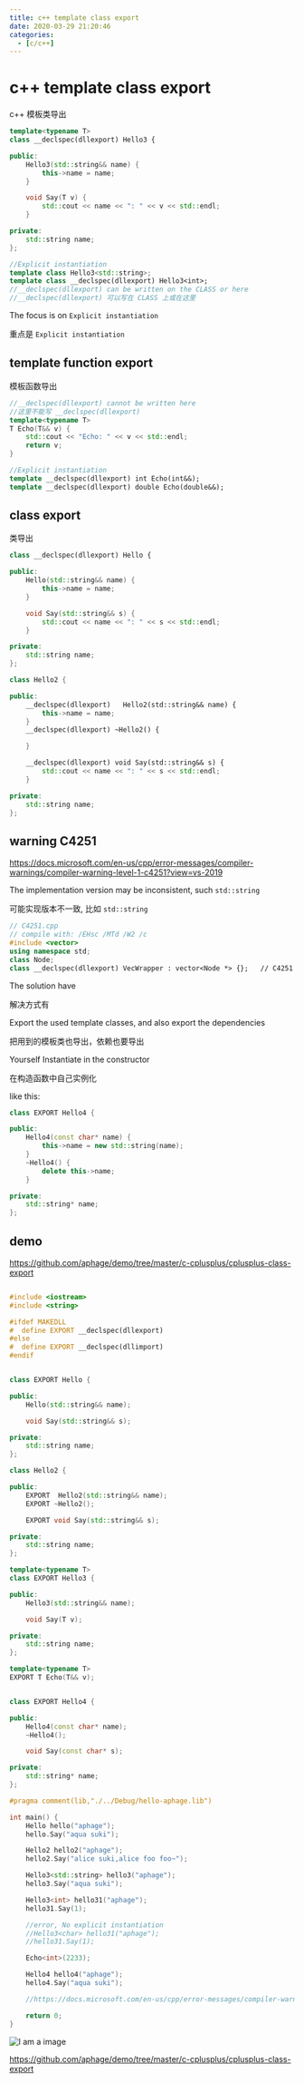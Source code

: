 ```yaml
---
title: c++ template class export
date: 2020-03-29 21:20:46
categories:
  - [c/c++]
---
```

# c++ template class export

c++ 模板类导出


``` c++
template<typename T>
class __declspec(dllexport) Hello3 {

public:
	Hello3(std::string&& name) {
		this->name = name;
	}

	void Say(T v) {
		std::cout << name << ": " << v << std::endl;
	}

private:
	std::string name;
};

//Explicit instantiation
template class Hello3<std::string>;
template class __declspec(dllexport) Hello3<int>;
//__declspec(dllexport) can be written on the CLASS or here
//__declspec(dllexport) 可以写在 CLASS 上或在这里

```
The focus is on `Explicit instantiation`

重点是 `Explicit instantiation`

<!--more-->

## template function export

模板函数导出

``` c++
//__declspec(dllexport) cannot be written here
//这里不能写 __declspec(dllexport)
template<typename T>
T Echo(T&& v) {
	std::cout << "Echo: " << v << std::endl;
	return v;
}

//Explicit instantiation
template __declspec(dllexport) int Echo(int&&);
template __declspec(dllexport) double Echo(double&&);
```

## class export

类导出

``` c++
class __declspec(dllexport) Hello {

public:
	Hello(std::string&& name) {
		this->name = name;
	}

	void Say(std::string&& s) {
		std::cout << name << ": " << s << std::endl;
	}

private:
	std::string name;
};

class Hello2 {

public:
	__declspec(dllexport)	Hello2(std::string&& name) {
		this->name = name;
	}
	__declspec(dllexport) ~Hello2() {

	}

	__declspec(dllexport) void Say(std::string&& s) {
		std::cout << name << ": " << s << std::endl;
	}

private:
	std::string name;
};
```

## warning C4251

https://docs.microsoft.com/en-us/cpp/error-messages/compiler-warnings/compiler-warning-level-1-c4251?view=vs-2019

The implementation version may be inconsistent, such `std::string` 

可能实现版本不一致, 比如 `std::string` 

``` c++
// C4251.cpp
// compile with: /EHsc /MTd /W2 /c
#include <vector>
using namespace std;
class Node;
class __declspec(dllexport) VecWrapper : vector<Node *> {};   // C4251
```
The solution have

解决方式有

Export the used template classes, and also export the dependencies

把用到的模板类也导出，依赖也要导出

Yourself Instantiate in the constructor

在构造函数中自己实例化

like this: 
``` c++
class EXPORT Hello4 {

public:
	Hello4(const char* name) {
		this->name = new std::string(name);
	}
	~Hello4() {
		delete this->name;
	}

private:
	std::string* name;
};
```

## demo

https://github.com/aphage/demo/tree/master/c-cplusplus/cplusplus-class-export

``` c++

#include <iostream>
#include <string>

#ifdef MAKEDLL
#  define EXPORT __declspec(dllexport)
#else
#  define EXPORT __declspec(dllimport)
#endif


class EXPORT Hello {

public:
	Hello(std::string&& name);

	void Say(std::string&& s);

private:
	std::string name;
};

class Hello2 {

public:
	EXPORT	Hello2(std::string&& name);
	EXPORT ~Hello2();

	EXPORT void Say(std::string&& s);

private:
	std::string name;
};

template<typename T>
class EXPORT Hello3 {

public:
	Hello3(std::string&& name);

	void Say(T v);

private:
	std::string name;
};

template<typename T>
EXPORT T Echo(T&& v);


class EXPORT Hello4 {

public:
	Hello4(const char* name);
	~Hello4();

	void Say(const char* s);

private:
	std::string* name;
};

#pragma comment(lib,"./../Debug/hello-aphage.lib")

int main() {
	Hello hello("aphage");
	hello.Say("aqua suki");

	Hello2 hello2("aphage");
	hello2.Say("alice suki,alice foo foo~");

	Hello3<std::string> hello3("aphage");
	hello3.Say("aqua suki");

	Hello3<int> hello31("aphage");
	hello31.Say(1);

	//error, No explicit instantiation
	//Hello3<char> hello31("aphage");
	//hello31.Say(1);

	Echo<int>(2233);

	Hello4 hello4("aphage");
	hello4.Say("aqua suki");

	//https://docs.microsoft.com/en-us/cpp/error-messages/compiler-warnings/compiler-warning-level-1-c4251?view=vs-2019

	return 0;
}
```

![I am a image](TIM20200425162533.png)

https://github.com/aphage/demo/tree/master/c-cplusplus/cplusplus-class-export